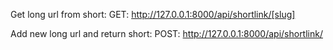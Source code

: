 
Get long url from short:
GET: http://127.0.0.1:8000/api/shortlink/[slug]

Add new long url and return short:
POST: http://127.0.0.1:8000/api/shortlink/
